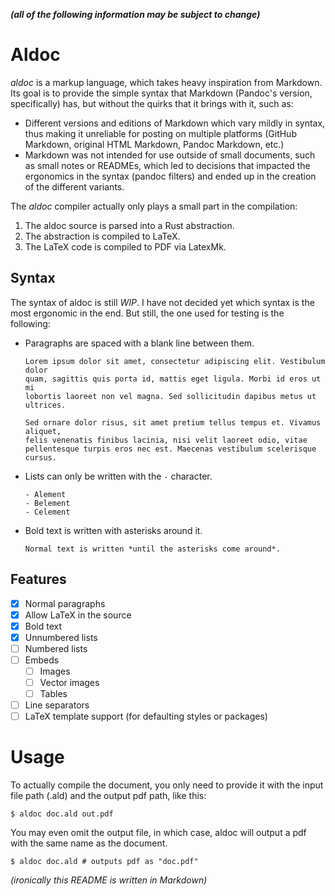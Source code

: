 ***(all of the following information may be subject to change)***

# Aldoc

*aldoc* is a markup language, which takes heavy inspiration from Markdown. Its 
goal is to provide the simple syntax that Markdown (Pandoc's version, 
specifically) has, but without the quirks that it brings with it, such as:

- Different versions and editions of Markdown which vary mildly in 
syntax, thus making it unreliable for posting on multiple platforms 
(GitHub Markdown, original HTML Markdown, Pandoc Markdown, etc.)
- Markdown was not intended for use outside of small documents, such as
small notes or READMEs, which led to decisions that impacted the
ergonomics in the syntax (pandoc filters) and ended up in the creation of the different
variants.

The *aldoc* compiler actually only plays a small part in the compilation:

1. The aldoc source is parsed into a Rust abstraction.
2. The abstraction is compiled to LaTeX.
3. The LaTeX code is compiled to PDF via LatexMk.

## Syntax 

The syntax of aldoc is still *WIP*. I have not decided yet which syntax is the
most ergonomic in the end. But still, the one used for testing is the 
following:

- Paragraphs are spaced with a blank line between them.
	```
	Lorem ipsum dolor sit amet, consectetur adipiscing elit. Vestibulum dolor 
	quam, sagittis quis porta id, mattis eget ligula. Morbi id eros ut mi 
	lobortis laoreet non vel magna. Sed sollicitudin dapibus metus ut ultrices. 

	Sed ornare dolor risus, sit amet pretium tellus tempus et. Vivamus aliquet,
	felis venenatis finibus lacinia, nisi velit laoreet odio, vitae 
	pellentesque turpis eros nec est. Maecenas vestibulum scelerisque cursus.
	```
- Lists can only be written with the `-` character.
	```
	- Alement
	- Belement
	- Celement
	```
- Bold text is written with asterisks around it.
	```
	Normal text is written *until the asterisks come around*.
	```

## Features

- [X] Normal paragraphs
- [X] Allow LaTeX in the source
- [X] Bold text
- [X] Unnumbered lists
- [ ] Numbered lists
- [ ] Embeds
	- [ ] Images
	- [ ] Vector images
	- [ ] Tables
- [ ] Line separators
- [ ] LaTeX template support (for defaulting styles or packages)

# Usage

To actually compile the document, you only need to provide it with the input
file path (.ald) and the output pdf path, like this:

```shell
$ aldoc doc.ald out.pdf
```

You may even omit the output file, in which case, aldoc will output a pdf
with the same name as the document.

```shell
$ aldoc doc.ald # outputs pdf as "doc.pdf"
```

*(ironically this README is written in Markdown)*
